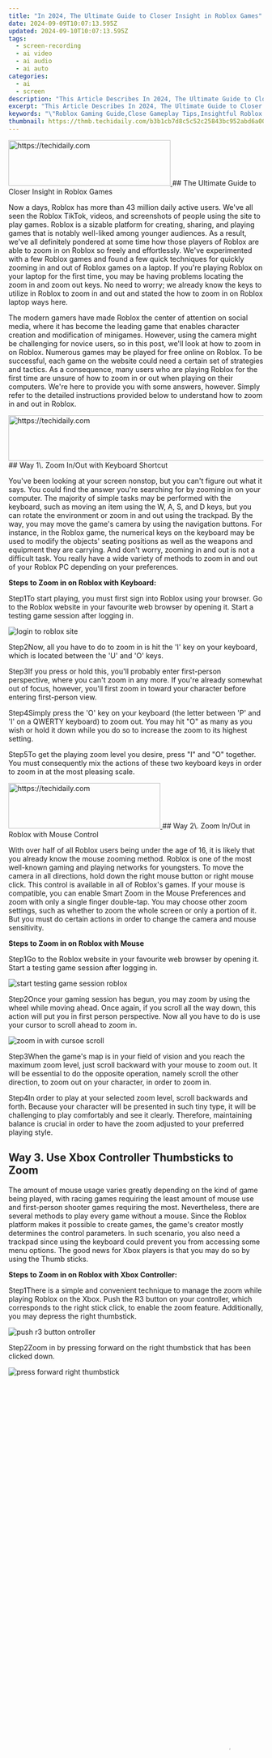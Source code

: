 ```yaml
---
title: "In 2024, The Ultimate Guide to Closer Insight in Roblox Games"
date: 2024-09-09T10:07:13.595Z
updated: 2024-09-10T10:07:13.595Z
tags: 
  - screen-recording
  - ai video
  - ai audio
  - ai auto
categories: 
  - ai
  - screen
description: "This Article Describes In 2024, The Ultimate Guide to Closer Insight in Roblox Games"
excerpt: "This Article Describes In 2024, The Ultimate Guide to Closer Insight in Roblox Games"
keywords: "\"Roblox Gaming Guide,Close Gameplay Tips,Insightful Roblox Strategies,Ultimate Game Closer Techniques,Mastering Roblox Insights,Advanced Role-Playing Tactics,Enhancing Play Depth in RB Games\""
thumbnail: https://thmb.techidaily.com/b3b1cb7d8c5c52c25843bc952abd6a00ab0cd811cafc15697aa0c13fd607a950.jpg
---
```


<!-- affiliate ads begin -->
<a href="https://bluettius.sjv.io/c/5597632/2139109/17108" target="_top" id="2139109">
  <img src="//a.impactradius-go.com/display-ad/17108-2139109" border="0" alt="https://techidaily.com" width="320" height="90"/>
</a>
<img height="0" width="0" src="https://bluettius.sjv.io/i/5597632/2139109/17108" style="position:absolute;visibility:hidden;" border="0" />
<!-- affiliate ads end -->
## The Ultimate Guide to Closer Insight in Roblox Games

Now a days, Roblox has more than 43 million daily active users. We've all seen the Roblox TikTok, videos, and screenshots of people using the site to play games. Roblox is a sizable platform for creating, sharing, and playing games that is notably well-liked among younger audiences. As a result, we've all definitely pondered at some time how those players of Roblox are able to zoom in on Roblox so freely and effortlessly. We've experimented with a few Roblox games and found a few quick techniques for quickly zooming in and out of Roblox games on a laptop. If you're playing Roblox on your laptop for the first time, you may be having problems locating the zoom in and zoom out keys. No need to worry; we already know the keys to utilize in Roblox to zoom in and out and stated the how to zoom in on Roblox laptop ways here.

The modern gamers have made Roblox the center of attention on social media, where it has become the leading game that enables character creation and modification of minigames. However, using the camera might be challenging for novice users, so in this post, we'll look at how to zoom in on Roblox. Numerous games may be played for free online on Roblox. To be successful, each game on the website could need a certain set of strategies and tactics. As a consequence, many users who are playing Roblox for the first time are unsure of how to zoom in or out when playing on their computers. We're here to provide you with some answers, however. Simply refer to the detailed instructions provided below to understand how to zoom in and out in Roblox.

<!-- affiliate ads begin -->
<a href="https://ephamedtechinc.pxf.io/c/5597632/2136620/26400" target="_top" id="2136620">
  <img src="//a.impactradius-go.com/display-ad/26400-2136620" border="0" alt="https://techidaily.com" width="728" height="90"/>
</a>
<img height="0" width="0" src="https://ephamedtechinc.pxf.io/i/5597632/2136620/26400" style="position:absolute;visibility:hidden;" border="0" />
<!-- affiliate ads end -->
## Way 1\. Zoom In/Out with Keyboard Shortcut

You've been looking at your screen nonstop, but you can't figure out what it says. You could find the answer you're searching for by zooming in on your computer. The majority of simple tasks may be performed with the keyboard, such as moving an item using the W, A, S, and D keys, but you can rotate the environment or zoom in and out using the trackpad. By the way, you may move the game's camera by using the navigation buttons. For instance, in the Roblox game, the numerical keys on the keyboard may be used to modify the objects' seating positions as well as the weapons and equipment they are carrying. And don't worry, zooming in and out is not a difficult task. You really have a wide variety of methods to zoom in and out of your Roblox PC depending on your preferences.

**Steps to Zoom in on Roblox with Keyboard:**

Step1To start playing, you must first sign into Roblox using your browser. Go to the Roblox website in your favourite web browser by opening it. Start a testing game session after logging in.

![login to roblox site](https://images.wondershare.com/filmora/article-images/2022/07/login-to-roblox-site.jpg)

Step2Now, all you have to do to zoom in is hit the 'I' key on your keyboard, which is located between the 'U' and 'O' keys.

Step3If you press or hold this, you'll probably enter first-person perspective, where you can't zoom in any more. If you're already somewhat out of focus, however, you'll first zoom in toward your character before entering first-person view.

Step4Simply press the 'O' key on your keyboard (the letter between 'P' and 'I' on a QWERTY keyboard) to zoom out. You may hit "O" as many as you wish or hold it down while you do so to increase the zoom to its highest setting.

Step5To get the playing zoom level you desire, press "I" and "O" together. You must consequently mix the actions of these two keyboard keys in order to zoom in at the most pleasing scale.

<!-- affiliate ads begin -->
<a href="https://aligracehair.sjv.io/c/5597632/2135399/19272" target="_top" id="2135399">
  <img src="//a.impactradius-go.com/display-ad/19272-2135399" border="0" alt="https://techidaily.com" width="300" height="90"/>
</a>
<img height="0" width="0" src="https://aligracehair.sjv.io/i/5597632/2135399/19272" style="position:absolute;visibility:hidden;" border="0" />
<!-- affiliate ads end -->
## Way 2\. Zoom In/Out in Roblox with Mouse Control

With over half of all Roblox users being under the age of 16, it is likely that you already know the mouse zooming method. Roblox is one of the most well-known gaming and playing networks for youngsters. To move the camera in all directions, hold down the right mouse button or right mouse click. This control is available in all of Roblox's games. If your mouse is compatible, you can enable Smart Zoom in the Mouse Preferences and zoom with only a single finger double-tap. You may choose other zoom settings, such as whether to zoom the whole screen or only a portion of it. But you must do certain actions in order to change the camera and mouse sensitivity.

**Steps to Zoom in on Roblox with Mouse**

Step1Go to the Roblox website in your favourite web browser by opening it. Start a testing game session after logging in.

![start testing game session roblox](https://images.wondershare.com/filmora/article-images/2022/07/start-testing-game-session-roblox.jpg)

Step2Once your gaming session has begun, you may zoom by using the wheel while moving ahead. Once again, if you scroll all the way down, this action will put you in first person perspective. Now all you have to do is use your cursor to scroll ahead to zoom in.

![zoom in with cursoe scroll](https://images.wondershare.com/filmora/article-images/2022/07/zoom-in-with-cursoe-scroll.jpg)

Step3When the game's map is in your field of vision and you reach the maximum zoom level, just scroll backward with your mouse to zoom out. It will be essential to do the opposite operation, namely scroll the other direction, to zoom out on your character, in order to zoom in.

Step4In order to play at your selected zoom level, scroll backwards and forth. Because your character will be presented in such tiny type, it will be challenging to play comfortably and see it clearly. Therefore, maintaining balance is crucial in order to have the zoom adjusted to your preferred playing style.

## Way 3\. Use Xbox Controller Thumbsticks to Zoom

The amount of mouse usage varies greatly depending on the kind of game being played, with racing games requiring the least amount of mouse use and first-person shooter games requiring the most. Nevertheless, there are several methods to play every game without a mouse. Since the Roblox platform makes it possible to create games, the game's creator mostly determines the control parameters. In such scenario, you also need a trackpad since using the keyboard could prevent you from accessing some menu options. The good news for Xbox players is that you may do so by using the Thumb sticks.

**Steps to Zoom in on Roblox with Xbox Controller:**

Step1There is a simple and convenient technique to manage the zoom while playing Roblox on the Xbox. Push the R3 button on your controller, which corresponds to the right stick click, to enable the zoom feature. Additionally, you may depress the right thumbstick.

![push r3 button ontroller](https://images.wondershare.com/filmora/article-images/2022/07/push-r3-button-controller.jpg)

Step2Zoom in by pressing forward on the right thumbstick that has been clicked down.

![press forward right thumbstick](https://images.wondershare.com/filmora/article-images/2022/07/press-forward-right-thumbstick.jpg)

<!-- affiliate ads begin -->
<span id="1424529">
					<video width="864" height="1536" style="cursor:pointer"
           poster="//a.impactradius-go.com/display-clicktoplayimage/1424529.png"
           onclick="if(!this.playClicked){this.play();this.setAttribute('controls',true);this.playClicked=true;}">
	   <source src="//a.impactradius-go.com/display-ad/16446-1424529">
	   <img src="//a.impactradius-go.com/display-clicktoplayimage/1424529.png" style="border: none; height: 100%; width: 100%; object-fit: contain">
	</video>
	<div style="width:540px;text-align:center"><a href="javascript:window.open(decodeURIComponent('https%3A%2F%2Flaganoo.pxf.io%2Fc%2F5597632%2F1424529%2F16446'), '_blank');void(0);">Click here</a></div>
</span>
<img height="0" width="0" src="https://imp.pxf.io/i/5597632/1424529/16446" style="position:absolute;visibility:hidden;" border="0" />
<!-- affiliate ads end -->
Step3Pull rearward on the clicked-down right thumbstick to zoom out. The same joystick (right) must constantly be pulled rearward to zoom out.

## Way 4\. Zoom in/out in Roblox on Tablet

There are hundreds of games available on the platform that you may play for free online. Each game on the internet could have a distinct set of playstyles and strategies. As a result, many new users who play Roblox on a tablet wonder how to zoom in or out. Tablets are handy and portable, but certain text and photos might be difficult to view on the tiny displays. Although there are zooming options on all tablets, you may find yourself scrolling down and swiping more often to access websites. The precise procedure you must use to zoom in and out on your tablet varies on the tablet type, but the following are some key points to keep in mind.

**Steps to Zoom in on Roblox on Tablet**

Step1Open the Roblox app, sign in, and then start a test gaming session. The first is to guide your camera by pressing the right and left directional arrows, however this method is problematic since it involves using the keyboard.

![zoom in roblox teblet](https://images.wondershare.com/filmora/article-images/2022/07/zoom-in-roblox-teblet.jpg)

<!-- affiliate ads begin -->
<a href="https://25home.pxf.io/c/5597632/2123480/16836" target="_top" id="2123480">
  <img src="//a.impactradius-go.com/display-ad/16836-2123480" border="0" alt="https://techidaily.com" width="468" height="60"/>
</a>
<img height="0" width="0" src="https://25home.pxf.io/i/5597632/2123480/16836" style="position:absolute;visibility:hidden;" border="0" />
<!-- affiliate ads end -->
Step2To zoom, just use two fingers and slide them apart (for zooming in) or together (for zooming out) like you would to do so on a smartphone (zoom out).

![zoom roblox with fingers](https://images.wondershare.com/filmora/article-images/2022/07/zoom-roblox-with-fingers.jpg)

<!-- affiliate ads begin -->
<a href="https://aligracehair.sjv.io/c/5597632/2135409/19272" target="_top" id="2135409">
  <img src="//a.impactradius-go.com/display-ad/19272-2135409" border="0" alt="https://techidaily.com" width="125" height="90"/>
</a>
<img height="0" width="0" src="https://aligracehair.sjv.io/i/5597632/2135409/19272" style="position:absolute;visibility:hidden;" border="0" />
<!-- affiliate ads end -->
Step3You will be given the best method using the touchpad: while holding down the right side, move the screen to view your character from the front and from behind!

Step4The camera angle and/or your character will only move if one of your fingers, preferably the index, remains steady on the screen. This will prevent the zoom level from changing.

![zoom character on roblox](https://images.wondershare.com/filmora/article-images/2022/07/zoom-character-on-roblox.jpg)

<!-- affiliate ads begin -->
<a href="https://aligracehair.sjv.io/c/5597632/2135408/19272" target="_top" id="2135408">
  <img src="//a.impactradius-go.com/display-ad/19272-2135408" border="0" alt="https://techidaily.com" width="120" height="90"/>
</a>
<img height="0" width="0" src="https://aligracehair.sjv.io/i/5597632/2135408/19272" style="position:absolute;visibility:hidden;" border="0" />
<!-- affiliate ads end -->
## Conclusion

You may wish to change your viewpoint when playing games on Roblox, the most cutting-edge game creation and sharing platform in the world. Roblox users can modify their own games before playing and sharing them with others. There you have it, then! You've certainly seen other players film their gameplay while in first-person perspective or even zoom all the way out to fill their screen with the full game world. You may completely change how you play your game and create whole new experiences by adjusting the zoom levels. Anyone can learn how to utilize the zoom features in Roblox by following our simple instructions, regardless of whether they play on a computer with a mouse or keyboard, an Xbox, a mobile phone, or a tablet.

[Free Download](https://tools.techidaily.com/wondershare/filmora/download/)For Win 7 or later(64-bit)

[Free Download](https://tools.techidaily.com/wondershare/filmora/download/)For macOS 10.14 or later


[Free Download](https://tools.techidaily.com/wondershare/filmora/download/)For macOS 10.14 or later

<ins class="adsbygoogle"
     style="display:block"
     data-ad-format="autorelaxed"
     data-ad-client="ca-pub-7571918770474297"
     data-ad-slot="1223367746"></ins>

<ins class="adsbygoogle"
     style="display:block"
     data-ad-format="autorelaxed"
     data-ad-client="ca-pub-7571918770474297"
     data-ad-slot="1223367746"></ins>



<ins class="adsbygoogle"
     style="display:block"
     data-ad-client="ca-pub-7571918770474297"
     data-ad-slot="8358498916"
     data-ad-format="auto"
     data-full-width-responsive="true"></ins>


<span class="atpl-alsoreadstyle">Also read:</span>
<div><ul>
<li><a href="https://article-tips.techidaily.com/new-2024-approved-from-amateurs-to-experts-kinemasters-step-guide/"><u>[New] 2024 Approved  From Amateurs to Experts  KineMaster’s Step Guide</u></a></li>
<li><a href="https://article-tips.techidaily.com/new-2024-approved-humor-on-the-go-iphones-edition/"><u>[New] 2024 Approved  Humor on the Go  IPhones Edition</u></a></li>
<li><a href="https://fox-links.techidaily.com/new-2024-approved-infusing-audio-from-yt-into-video-artistry/"><u>[New] 2024 Approved  Infusing Audio From YT Into Video Artistry</u></a></li>
<li><a href="https://article-tips.techidaily.com/new-camera-buff-writers-choice-the-ultimate-list-of-5-low-frame-rate-cams/"><u>[New] Camera Buff' Writers Choice  The Ultimate List of 5 Low Frame Rate Cams</u></a></li>
<li><a href="https://article-tips.techidaily.com/new-in-2024-cost-cutting-options-for-purchasing-gopros/"><u>[New] In 2024, Cost-Cutting Options for Purchasing GoPros</u></a></li>
<li><a href="https://article-tips.techidaily.com/new-in-2024-dominating-the-sky-with-heavylift-drones/"><u>[New] In 2024, Dominating the Sky with Heavylift Drones</u></a></li>
<li><a href="https://eaxpv-info.techidaily.com/new-in-2024-from-watch-list-to-download-youtube-playlist-in-minutes/"><u>[New] In 2024, From Watch List to Download  YouTube Playlist in Minutes</u></a></li>
<li><a href="https://article-tips.techidaily.com/new-jumping-into-group-video-calls-the-zoom-way-on-android/"><u>[New] Jumping Into Group Video Calls  The Zoom Way on Android</u></a></li>
<li><a href="https://extra-guidance.techidaily.com/new-smartphone-viewing-at-its-peak-top-10-free-video-streamers/"><u>[New] Smartphone Viewing at Its Peak  Top 10 Free Video Streamers</u></a></li>
<li><a href="https://article-tips.techidaily.com/new-superior-selection-winning-16-free-video-tools/"><u>[New] Superior Selection  Winning 16 Free Video Tools</u></a></li>
<li><a href="https://article-tips.techidaily.com/new-time-reversal-tactics-for-iphone-movies/"><u>[New] Time-Reversal Tactics for iPhone Movies</u></a></li>
<li><a href="https://article-tips.techidaily.com/new-unleash-marketing-potential-through-strategy-boxing/"><u>[New] Unleash Marketing Potential Through Strategy Boxing</u></a></li>
<li><a href="https://article-tips.techidaily.com/new-unmissable-vr-storytelling-masterpieces/"><u>[New] Unmissable VR Storytelling Masterpieces</u></a></li>
<li><a href="https://article-tips.techidaily.com/new-why-does-my-photo-booth-video-keep-freezing/"><u>[New] Why Does My Photo Booth Video Keep Freezing?</u></a></li>
<li><a href="https://article-tips.techidaily.com/updated-2024-approved-comprehensive-adobe-storage-manual-and-beyond-options/"><u>[Updated] 2024 Approved  Comprehensive Adobe Storage Manual & Beyond Options</u></a></li>
<li><a href="https://article-tips.techidaily.com/updated-2024-approved-top-rated-economical-timer-services/"><u>[Updated] 2024 Approved  Top-Rated Economical Timer Services</u></a></li>
<li><a href="https://article-tips.techidaily.com/updated-2024-approved-unveiling-the-finest-affordable-webm-players-on-market/"><u>[Updated] 2024 Approved  Unveiling the Finest Affordable WebM Players on Market</u></a></li>
<li><a href="https://article-tips.techidaily.com/updated-access-all-movies-ioss-no1-freepluspaid-film-apps-guide/"><u>[Updated] Access All Movies  IOS's No.1, FREE+Paid Film Apps Guide</u></a></li>
<li><a href="https://article-tips.techidaily.com/updated-camera-roundup-top-picks-for-superior-videography/"><u>[Updated] Camera Roundup  Top Picks for Superior Videography</u></a></li>
<li><a href="https://article-tips.techidaily.com/updated-effortlessly-integrate-photos-into-instagramsphere-for-2024/"><u>[Updated] Effortlessly Integrate Photos Into Instagramsphere for 2024</u></a></li>
<li><a href="https://instagram-video-recordings.techidaily.com/updated-in-2024-command-the-clicks-mastering-engagement-tactics-for-instagram/"><u>[Updated] In 2024, Command the Clicks  Mastering Engagement Tactics for Instagram</u></a></li>
<li><a href="https://article-tips.techidaily.com/updated-in-2024-ideal-sites-convert-your-favorite-youtube-moments-into-ringtones/"><u>[Updated] In 2024, Ideal Sites  Convert Your Favorite YouTube Moments Into Ringtones</u></a></li>
<li><a href="https://article-tips.techidaily.com/updated-in-2024-innovating-the-open-a-podcasters-playbook/"><u>[Updated] In 2024, Innovating the Open  A Podcaster's Playbook</u></a></li>
<li><a href="https://article-tips.techidaily.com/updated-in-2024-streamlining-your-video-production-with-kinemaster-and-leading-alternatives/"><u>[Updated] In 2024, Streamlining Your Video Production with KineMaster & Leading Alternatives</u></a></li>
<li><a href="https://article-tips.techidaily.com/updated-in-2024-the-learners-handbook-of-av1-technology/"><u>[Updated] In 2024, The Learner's Handbook of AV1 Technology</u></a></li>
<li><a href="https://article-tips.techidaily.com/updated-in-2024-the-ultimate-guide-to-selecting-9-superior-streamscape-filters/"><u>[Updated] In 2024, The Ultimate Guide to Selecting 9 Superior Streamscape Filters</u></a></li>
<li><a href="https://article-tips.techidaily.com/updated-in-2024-unleash-creativity-exquisite-text-effects-for-adobes-affects/"><u>[Updated] In 2024, Unleash Creativity  Exquisite Text Effects For Adobe's Affects</u></a></li>
<li><a href="https://article-tips.techidaily.com/updated-peak-level-illustration-tweaks-for-2024/"><u>[Updated] Peak Level Illustration Tweaks for 2024</u></a></li>
<li><a href="https://desktop-recording.techidaily.com/updated-recorded-talk-extraction-and-study-for-2024/"><u>[Updated] Recorded Talk Extraction & Study for 2024</u></a></li>
<li><a href="https://article-tips.techidaily.com/updated-the-gopro-hero5-black-journey-elevating-your-visual-storytelling-for-2024/"><u>[Updated] The GoPro Hero5 Black Journey  Elevating Your Visual Storytelling for 2024</u></a></li>
<li><a href="https://article-tips.techidaily.com/updated-the-ultimate-10-final-cut-pro-enhancers-for-2024/"><u>[Updated] The Ultimate 10 Final Cut Pro Enhancers for 2024</u></a></li>
<li><a href="https://article-tips.techidaily.com/updated-top-10-speedy-gaming-apps-for-mobile-and-desktop-for-2024/"><u>[Updated] Top 10 Speedy Gaming Apps for Mobile and Desktop for 2024</u></a></li>
<li><a href="https://article-tips.techidaily.com/updated-virtual-realitys-trailblazers-top-pc-headsets-for-the-year/"><u>[Updated] Virtual Reality's Trailblazers  Top PC Headsets for the Year</u></a></li>
<li><a href="https://extra-support.techidaily.com/2024-approved-mastering-music-integration-in-canva-video-projects/"><u>2024 Approved  Mastering Music Integration in Canva Video Projects</u></a></li>
<li><a href="https://activate-lock.techidaily.com/bypass-icloud-activation-lock-with-imei-code-on-your-iphone-6-by-drfone-ios/"><u>Bypass iCloud Activation Lock with IMEI Code On your iPhone 6</u></a></li>
<li><a href="https://data-wizards.techidaily.com/combat-video-problem-explaining-and-overcoming-error-0xc1-written-by-your-name/"><u>Combat Video Problem: Explaining and Overcoming Error 0XC1 Written by [Your Name]</u></a></li>
<li><a href="https://buynow-tips.techidaily.com/comprehensive-guide-to-the-portable-kensun-tire-filler-solid-performance-in-a-small-package/"><u>Comprehensive Guide to the Portable Kensun Tire Filler: Solid Performance in a Small Package</u></a></li>
<li><a href="https://win-able.techidaily.com/1723012035382-ensure-your-virtual-reality-journey-starts-smoothly-addressing-non-detection-of-steam-vr-headsets/"><u>Ensure Your Virtual Reality Journey Starts Smoothly: Addressing Non-Detection of Steam VR Headsets</u></a></li>
<li><a href="https://techtrends.techidaily.com/explore-the-world-of-free-online-fax-options-for-businesses-and-individuals/"><u>Explore the World of Free Online Fax Options for Businesses and Individuals</u></a></li>
<li><a href="https://article-tips.techidaily.com/free-logo-blueprint-tailor-and-share-your-brand-identity/"><u>Free Logo Blueprint  Tailor and Share Your Brand Identity</u></a></li>
<li><a href="https://change-location.techidaily.com/how-to-exit-android-factory-mode-on-zte-axon-40-lite-drfone-by-drfone-fix-android-problems-fix-android-problems/"><u>How to Exit Android Factory Mode On ZTE Axon 40 Lite? | Dr.fone</u></a></li>
<li><a href="https://techidaily.com/how-to-reset-a-nubia-red-magic-8s-pro-phone-that-is-locked-drfone-by-drfone-reset-android-reset-android/"><u>How to Reset a Nubia Red Magic 8S Pro Phone That Is Locked | Dr.fone</u></a></li>
<li><a href="https://techidaily.com/how-to-reset-a-realme-gt-3-phone-that-is-locked-drfone-by-drfone-reset-android-reset-android/"><u>How to Reset a Realme GT 3 Phone That Is Locked | Dr.fone</u></a></li>
<li><a href="https://article-tips.techidaily.com/in-2024-achieving-cinematic-quality-through-aspect-ratio-choices/"><u>In 2024, Achieving Cinematic Quality Through Aspect Ratio Choices</u></a></li>
<li><a href="https://article-tips.techidaily.com/in-2024-essential-techniques-for-effective-srt-file-creation/"><u>In 2024, Essential Techniques for Effective SRT File Creation</u></a></li>
<li><a href="https://article-tips.techidaily.com/in-2024-evolving-photographic-moments-into-sequential-action/"><u>In 2024, Evolving Photographic Moments Into Sequential Action</u></a></li>
<li><a href="https://article-tips.techidaily.com/in-2024-ideal-top-7-video-apps-for-apple-devices/"><u>In 2024, Ideal Top 7 Video Apps for Apple Devices</u></a></li>
<li><a href="https://extra-support.techidaily.com/in-2024-photo-edits-skewed-caption-creation/"><u>In 2024, Photo Edits  Skewed Caption Creation</u></a></li>
<li><a href="https://phone-solutions.techidaily.com/in-2024-prevent-cross-site-tracking-on-poco-f5-pro-5g-and-browser-drfone-by-drfone-virtual-android/"><u>In 2024, Prevent Cross-Site Tracking on Poco F5 Pro 5G and Browser | Dr.fone</u></a></li>
<li><a href="https://snapchat-videos.techidaily.com/in-2024-push-the-boundaries-of-snapchat-choose-from-these-best-edits/"><u>In 2024, Push the Boundaries of Snapchat  Choose From These Best Edits</u></a></li>
<li><a href="https://article-tips.techidaily.com/mastering-motion-effects-in-ai-enhancing-photoshop-images-for-2024/"><u>Mastering Motion Effects in AI  Enhancing Photoshop Images for 2024</u></a></li>
<li><a href="https://ai-video-editing.techidaily.com/1713963502155-new-how-to-create-fantastic-glitch-effects-with-filmora-read-this-guide-to-find-out-how-to-apply-glitch-effects-on-your-videos-and-make-custom-glitch-effect/"><u>New How to Create Fantastic Glitch Effects with Filmora? Read This Guide to Find Out How to Apply Glitch Effects on Your Videos and Make Custom Glitch Effects for 2024</u></a></li>
<li><a href="https://article-tips.techidaily.com/potion-powered-pronunciation-can-voice-changer-apps-be-real-magic-search-for-other-ways-for-2024/"><u>Potion-Powered Pronunciation  Can Voice Changer Apps Be Real Magic? Search for Other Ways for 2024</u></a></li>
<li><a href="https://article-tips.techidaily.com/precision-and-excellence-a-guide-to-professional-audacity-recordings/"><u>Precision and Excellence  A Guide to Professional Audacity Recordings</u></a></li>
<li><a href="https://article-tips.techidaily.com/scouring-the-internet-for-superior-pixel-ringtone-sources-for-2024/"><u>Scouring the Internet for Superior Pixel Ringtone Sources for 2024</u></a></li>
<li><a href="https://video-capture.techidaily.com/screen-grab-insights-a-critical-appraisal/"><u>Screen Grab Insights  A Critical Appraisal</u></a></li>
<li><a href="https://fake-location.techidaily.com/spoofing-life360-how-to-do-it-on-infinix-gt-10-pro-drfone-by-drfone-virtual-android/"><u>Spoofing Life360 How to Do it on Infinix GT 10 Pro? | Dr.fone</u></a></li>
<li><a href="https://hardware-tips.techidaily.com/toms-tech-insights-unveiling-the-latest-in-computer-hardware/"><u>Tom's Tech Insights: Unveiling the Latest in Computer Hardware</u></a></li>
<li><a href="https://article-tips.techidaily.com/top-5-affordable-drones-under-500/"><u>Top 5 Affordable Drones Under $500</u></a></li>
<li><a href="https://unlock-android.techidaily.com/unlocking-made-easy-the-best-10-apps-for-unlocking-your-infinix-note-30-5g-device-by-drfone-android/"><u>Unlocking Made Easy The Best 10 Apps for Unlocking Your Infinix Note 30 5G Device</u></a></li>
<li><a href="https://blog-min.techidaily.com/winx-dvd-ripper-free-hassle-free-conversion-of-dvds-to-mp4-files-on-windows-10/"><u>WinX DVD Ripper Free: Hassle-Free Conversion of DVDs to MP4 Files on Windows 10</u></a></li>
</ul></div>
